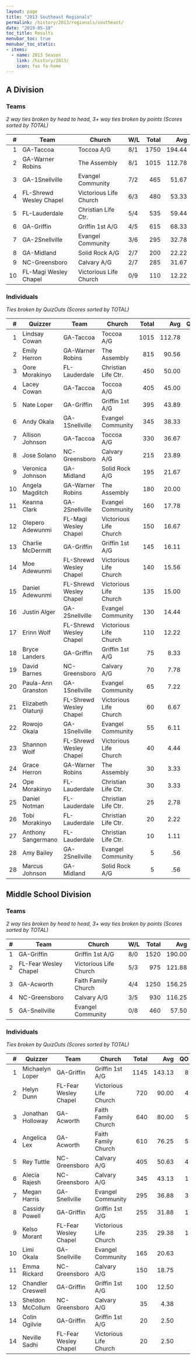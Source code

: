 ```yaml
---
layout: page
title: "2013 Southeast Regionals"
permalink: /history/2013/regionals/southeast/
date: "2019-05-18"
toc_title: Results
menubar_toc: true
menubar_toc_static:
- items:
  - name: 2013 Season
    link: /history/2013/
    icon: fas fa-home
---
```


## A Division

### Teams

*2 way ties broken by head to head, 3+ way ties broken by points (Scores sorted by TOTAL)*

| #  | Team                    | Church                 | W/L | Total | Avg    |
|---:|-------------------------|------------------------|-----|------:|-------:|
| 1  | GA-Taccoa               | Toccoa A/G             | 8/1 | 1750  | 194.44 |
| 2  | GA-Warner Robins        | The Assembly           | 8/1 | 1015  | 112.78 |
| 3  | GA-1Snellville          | Evangel Community      | 7/2 | 465   | 51.67  |
| 4  | FL-Shrewd Wesley Chapel | Victorious Life Church | 6/3 | 480   | 53.33  |
| 5  | FL-Lauderdale           | Christian Life Ctr.    | 5/4 | 535   | 59.44  |
| 6  | GA-Griffin              | Griffin 1st A/G        | 4/5 | 615   | 68.33  |
| 7  | GA-2Snellville          | Evangel Community      | 3/6 | 295   | 32.78  |
| 8  | GA-Midland              | Solid Rock A/G         | 2/7 | 200   | 22.22  |
| 9  | NC-Greensboro           | Calvary A/G            | 2/7 | 285   | 31.67  |
| 10 | FL-Magi Wesley Chapel   | Victorious Life Church | 0/9 | 110   | 12.22  |

### Individuals

*Ties broken by QuizOuts (Scores sorted by TOTAL)*

| #  | Quizzer            | Team                    | Church                 | Total | Avg    | QO |
|---:|--------------------|-------------------------|------------------------|------:|-------:|---:|
| 1  | Lindsay Cowan      | GA-Taccoa               | Toccoa A/G             | 1015  | 112.78 | 8  |
| 2  | Emily Herron       | GA-Warner Robins        | The Assembly           | 815   | 90.56  | 6  |
| 3  | Oore Morakinyo     | FL-Lauderdale           | Christian Life Ctr.    | 450   | 50.00  | 3  |
| 4  | Lacey Cowan        | GA-Taccoa               | Toccoa A/G             | 405   | 45.00  | 3  |
| 5  | Nate Loper         | GA-Griffin              | Griffin 1st A/G        | 395   | 43.89  | 4  |
| 6  | Andy Okala         | GA-1Snellville          | Evangel Community      | 345   | 38.33  | 2  |
| 7  | Allison Johnson    | GA-Taccoa               | Toccoa A/G             | 330   | 36.67  | 3  |
| 8  | Jose Solano        | NC-Greensboro           | Calvary A/G            | 215   | 23.89  |    |
| 9  | Veronica Johnson   | GA-Midland              | Solid Rock A/G         | 195   | 21.67  |    |
| 10 | Angela Magditch    | GA-Warner Robins        | The Assembly           | 180   | 20.00  | 1  |
| 11 | Keanna Clark       | GA-2Snellville          | Evangel Community      | 160   | 17.78  |    |
| 12 | Olepero Adewunmi   | FL-Magi Wesley Chapel   | Victorious Life Church | 150   | 16.67  |    |
| 13 | Charlie McDermitt  | GA-Griffin              | Griffin 1st A/G        | 145   | 16.11  | 1  |
| 14 | Moe Adewunmi       | FL-Shrewd Wesley Chapel | Victorious Life Church | 140   | 15.56  | 1  |
| 15 | Daniel Adewunmi    | FL-Shrewd Wesley Chapel | Victorious Life Church | 135   | 15.00  |    |
| 16 | Justin Alger       | GA-2Snellville          | Evangel Community      | 130   | 14.44  | 1  |
| 17 | Erinn Wolf         | FL-Shrewd Wesley Chapel | Victorious Life Church | 110   | 12.22  |    |
| 18 | Bryce Landers      | GA-Griffin              | Griffin 1st A/G        | 75    | 8.33   |    |
| 19 | David Barnes       | NC-Greensboro           | Calvary A/G            | 70    | 7.78   |    |
| 20 | Paula-Ann Granston | GA-1Snellville          | Evangel Community      | 65    | 7.22   |    |
| 21 | Elizabeth Olatunji | FL-Shrewd Wesley Chapel | Victorious Life Church | 60    | 6.67   |    |
| 22 | Rowojo Okala       | GA-1Snellville          | Evangel Community      | 55    | 6.11   |    |
| 23 | Shannon Wolf       | FL-Shrewd Wesley Chapel | Victorious Life Church | 40    | 4.44   |    |
| 24 | Grace Herron       | GA-Warner Robins        | The Assembly           | 30    | 3.33   |    |
| 24 | Ope Morakinyo      | FL-Lauderdale           | Christian Life Ctr.    | 30    | 3.33   |    |
| 25 | Daniel Notman      | FL-Lauderdale           | Christian Life Ctr.    | 25    | 2.78   |    |
| 26 | Tobi Morakinyo     | FL-Lauderdale           | Christian Life Ctr.    | 20    | 2.22   |    |
| 27 | Anthony Sangermano | FL-Lauderdale           | Christian Life Ctr.    | 10    | 1.11   |    |
| 28 | Amy Bailey         | GA-2Snellville          | Evangel Community      | 5     | .56    |    |
| 28 | Marcus Johnson     | GA-Midland              | Solid Rock A/G         | 5     | .56    |    |

## Middle School Division

### Teams

*2 way ties broken by head to head, 3+ way ties broken by points (Scores sorted by TOTAL)*

| # | Team                  | Church                 | W/L | Total | Avg    |
|--:|-----------------------|------------------------|-----|------:|-------:|
| 1 | GA-Griffin            | Griffin 1st A/G        | 8/0 | 1520  | 190.00 |
| 2 | FL-Fear Wesley Chapel | Victorious Life Church | 5/3 | 975   | 121.88 |
| 3 | GA-Acworth            | Faith Family Church    | 4/4 | 1250  | 156.25 |
| 4 | NC-Greensboro         | Calvary A/G            | 3/5 | 930   | 116.25 |
| 5 | GA-Snellville         | Evangel Community      | 0/8 | 460   | 57.50  |

### Individuals

*Ties broken by QuizOuts (Scores sorted by TOTAL)*

| #  | Quizzer           | Team                  | Church                 | Total | Avg    | QO |
|---:|-------------------|-----------------------|------------------------|------:|-------:|---:|
| 1  | Michaelyn Loper   | GA-Griffin            | Griffin 1st A/G        | 1145  | 143.13 | 8  |
| 2  | Helyn Dunn        | FL-Fear Wesley Chapel | Victorious Life Church | 720   | 90.00  | 4  |
| 3  | Jonathan Holloway | GA-Acworth            | Faith Family Church    | 640   | 80.00  | 5  |
| 4  | Angelica Lex      | GA-Acworth            | Faith Family Church    | 610   | 76.25  | 5  |
| 5  | Rey Tuttle        | NC-Greensboro         | Calvary A/G            | 405   | 50.63  | 4  |
| 6  | Alecia Rajesh     | NC-Greensboro         | Calvary A/G            | 345   | 43.13  | 1  |
| 7  | Megan Harris      | GA-Snellville         | Evangel Community      | 295   | 36.88  | 3  |
| 8  | Cassidy Powell    | GA-Griffin            | Griffin 1st A/G        | 255   | 31.88  | 1  |
| 9  | Kelso Morant      | FL-Fear Wesley Chapel | Victorious Life Church | 235   | 29.38  | 1  |
| 10 | Limi Okala        | GA-Snellville         | Evangel Community      | 165   | 20.63  |    |
| 11 | Emma Rickard      | NC-Greensboro         | Calvary A/G            | 150   | 18.75  |    |
| 12 | Chandler Creswell | GA-Griffin            | Griffin 1st A/G        | 100   | 12.50  |    |
| 13 | Sheldon McCollum  | NC-Greensboro         | Calvary A/G            | 35    | 4.38   |    |
| 14 | Colin Ogilvie     | GA-Griffin            | Griffin 1st A/G        | 20    | 2.50   |    |
| 14 | Neville Sadhi     | FL-Fear Wesley Chapel | Victorious Life Church | 20    | 2.50   |    |
